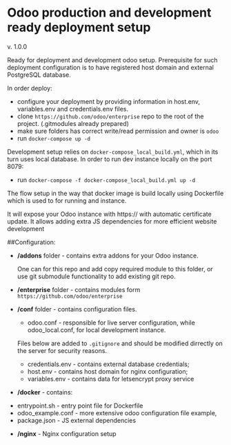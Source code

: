 # Odoo production and development ready deployment setup
v. 1.0.0

Ready for deployment and development odoo setup.
Prerequisite for such deployment configuration is to have registered host domain and external PostgreSQL database.

In order deploy:
- configure your deployment by providing information in host.env, variables.env and credentials.env files.
- clone `https://github.com/odoo/enterprise` repo to the root of the project. (.gitmodules already prepared)
- make sure folders has correct write/read permission and owner is `odoo`
- run `docker-compose up -d`

Development setup relies on `docker-compose_local_build.yml`, which in its turn uses local database.
In order to run dev instance locally on the port 8079:
- run `docker-compose -f docker-compose_local_build.yml up -d`

The flow setup in the way that docker image is build locally using Dockerfile which is used to for running and instance.
 
It will expose your Odoo instance with https:// with automatic certificate update.
It allows adding extra JS dependencies for more efficient website development

##Configuration:
 - **/addons** folder - contains extra addons for your Odoo instance.
  
    One can for this repo and add copy required module to this folder, or use git submodule functionality to add existing git repo.
    
 - **/enterprise** folder - contains modules form `https://github.com/odoo/enterprise` 
 
 - **/conf** folder - contains configuration files.
 
    * odoo.conf - responsible for live server configuration, while odoo_local.conf, for local development instance.
    
    Files below are added to `.gitignore` and should be modified dirrectly on the server for security reasons. 
    
    * credentials.env - contains external database credentials;
    * host.env - contains host domain for nginx configuration;
    * variables.env - contains data for letsencrypt proxy service
   
  - **/docker** - contains:
   * entrypoint.sh - entry point file for Dockerfile
   * odoo_example.conf - more extensive odoo configuration file example,
   * package.json - JS external dependencies
   
  - **/nginx** - Nginx configuration setup
    
    

